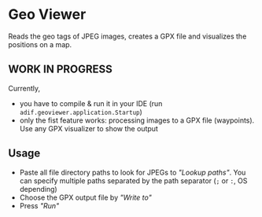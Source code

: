 # Geo Viewer
Reads the geo tags of JPEG images, creates a GPX file and visualizes the positions on a map.

## WORK IN PROGRESS
Currently,
* you have to compile & run it in your IDE (run `adif.geoviewer.application.Startup`)
* only the fist feature works: processing images to a GPX file (waypoints).
  Use any GPX visualizer to show the output

## Usage
 * Paste all file directory paths to look for JPEGs to _"Lookup paths"_.
   You can specify multiple paths separated by the path separator (`;` or `:`, OS depending)
 * Choose the GPX output file by _"Write to"_
 * Press _"Run"_